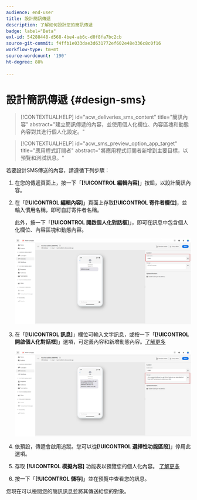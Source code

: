 ```yaml
---
audience: end-user
title: 設計簡訊傳遞
description: 了解如何設計您的簡訊傳遞
badge: label="Beta"
exl-id: 54288448-d568-4be4-ab6c-d0f8fa7bc2cb
source-git-commit: f4ffb1e033dae3d631772ef602e48e336c8c0f16
workflow-type: tm+mt
source-wordcount: '190'
ht-degree: 88%

---
```


# 設計簡訊傳遞 {#design-sms}

>[!CONTEXTUALHELP]
>id="acw_deliveries_sms_content"
>title="簡訊內容"
>abstract="建立簡訊傳遞的內容，並使用個人化欄位、內容區塊和動態內容對其進行個人化設定。"

>[!CONTEXTUALHELP]
>id="acw_sms_preview_option_app_target"
>title="應用程式訂閱者"
>abstract="將應用程式訂閱者新增到主要目標，以預覽和測試訊息。"


若要設計SMS傳送的內容，請遵循下列步驟：

1. 在您的傳遞頁面上，按一下「**[!UICONTROL 編輯內容]**」按鈕，以設計簡訊內容。

1. 在「**[!UICONTROL 編輯內容]**」頁面上存取&#x200B;**[!UICONTROL 寄件者欄位]**，並輸入慣用名稱，即可自訂寄件者名稱。

   此外，按一下「**[!UICONTROL 開啟個人化對話框]**」，即可在訊息中包含個人化欄位、內容區塊和動態內容。

   ![](assets/sms_content_1.png)

1. 在「**[!UICONTROL 訊息]**」欄位可輸入文字訊息，或按一下「**[!UICONTROL 開啟個人化對話框]**」選項，可定義內容和新增動態內容。[了解更多](../personalization/gs-personalization.md)

   ![](assets/sms_content_2.png)

1. 依預設，傳遞會啟用追蹤。您可以從&#x200B;**[!UICONTROL 選擇性功能區段]**」停用此選項。

1. 存取 **[!UICONTROL 模擬內容]** 功能表以預覽您的個人化內容。 [了解更多](send-sms.md#preview-sms)

1. 按一下「**[!UICONTROL 儲存]**」並在預覽中查看您的訊息。

您現在可以檢閱您的簡訊訊息並將其傳送給您的對象。
